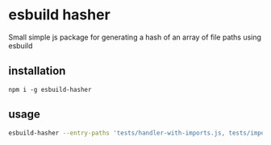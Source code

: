 # esbuild hasher

Small simple js package for generating a hash of an array of file paths using esbuild

## installation

`npm i -g esbuild-hasher`

## usage

```bash
esbuild-hasher --entry-paths 'tests/handler-with-imports.js, tests/imported-file.js
```
